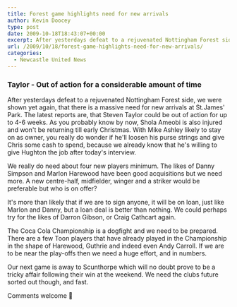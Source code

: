 ```yaml
---
title: Forest game highlights need for new arrivals
author: Kevin Doocey
type: post
date: 2009-10-18T18:43:07+00:00
excerpt: After yesterdays defeat to a rejuvenated Nottingham Forest side, we were shown yet..
url: /2009/10/18/forest-game-highlights-need-for-new-arrivals/
categories:
  - Newcastle United News
---
```


### Taylor - Out of action for a considerable amount of time

After yesterdays defeat to a rejuvenated Nottingham Forest side, we were shown yet again, that there is a massive need for new arrivals at St.James' Park. The latest reports are, that Steven Taylor could be out of action for up to 4-6 weeks. As you probably know by now, Shola Ameobi is also injured and won't be returning till early Christmas. With Mike Ashley likely to stay  on as owner, you really do wonder if he'll loosen his purse strings and give Chris some cash to spend, because we already know that he's willing to give Hughton the job after today's interview.

We really do need about four new players minimum. The likes of Danny Simpson and Marlon Harewood have been good acquisitions but we need more. A new centre-half, midfielder, winger and a striker would be preferable but who is on offer?

It's more than likely that if we are to sign anyone, it will be on loan, just like Marlon and Danny, but a loan deal is better than nothing. We could perhaps try for the likes of Darron Gibson, or Craig Cathcart again.

The Coca Cola Championship is a dogfight and we need to be prepared. There are a few Toon players that have already played in the Championship in the shape of Harewood, Guthrie and indeed even Andy Carroll. If we are to be near the play-offs then we need a huge effort, and in numbers.

Our next game is away to Scunthorpe which will no doubt prove to be a tricky affair following their win at the weekend. We need the clubs future sorted out though, and fast.

Comments welcome 🙂
